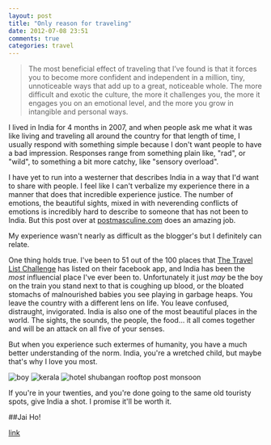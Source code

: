 ```yaml
---
layout: post
title: "Only reason for traveling"
date: 2012-07-08 23:51
comments: true
categories: travel
---
```


> The most beneficial effect of traveling that I’ve found is that it forces you to become more confident and independent in a million, tiny, unnoticeable ways that add up to a great, noticeable whole. The more difficult and exotic the culture, the more it challenges you, the more it engages you on an emotional level, and the more you grow in intangible and personal ways.

I lived in India for 4 months in 2007, and when people ask me what it was like living and traveling all around the country for that length of time, I usually respond with something simple because I don't want people to have a bad impression. Responses range from something plain like, "rad", or "wild", to something a bit more catchy, like "sensory overload". 

I have yet to run into a westerner that describes India in a way that I'd want to share with people. I feel like I can't verbalize my experience there in a manner that does that incredible experience justice. The number of emotions, the beautiful sights, mixed in with neverending conflicts of emotions is incredibly hard to describe to someone that has not been to India. But this post over at [postmasculine.com](http://postmasculine.com/a-dust-over-india) does an amazing job.

My experience wasn't nearly as difficult as the blogger's but I definitely can relate.

One thing holds true. I've been to 51 out of the 100 places that [The Travel List Challenge](http://apps.facebook.com/onehundredplaces/?fb_source=bookmark_apps&ref=bookmarks&count=0&fb_bmpos=2_0) has listed on their facebook app, and India has been the *most* influencial place I've ever been to. Unfortunately it just _may_ be the boy on the train you stand next to that is coughing up blood, or the bloated stomachs of malnourished babies you see playing in garbage heaps. You leave the country with a different lens on life. You leave confused, distraught, invigorated. India is also one of the most beautiful places in the world. The sights, the sounds, the people, the food... it all comes together and will be an attack on all five of your senses.

But when you experience such extermes of humanity, you have a much better understanding of the norm. India, you're a wretched child, but maybe that's why I love you most.

![boy](/assets/images/boy.jpg "boy")
![kerala](/assets/images/kerala.jpg "kerala")
![hotel shubangan rooftop post monsoon](/assets/images/shubangan.jpg "Hotel Shubangan Rooftop post monsoon")

If you're in your twenties, and you're done going to the same old touristy spots, give India a shot. I promise it'll be worth it. 

##Jai Ho!

[link](http://postmasculine.com/a-dust-over-india)
